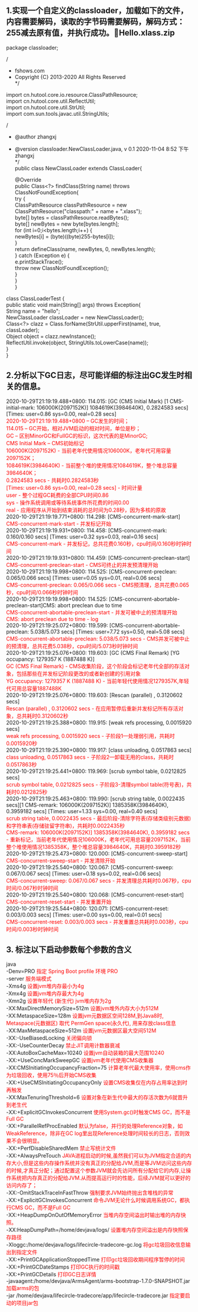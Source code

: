 ## 1.实现一个自定义的classloader，加载如下的文件，内容需要解码，读取的字节码需要解码，解码方式：255减去原有值，并执行成功。📎Hello.xlass.zip  
package classloader;   

/  
 * fshows.com  
 * Copyright {C} 2013-2020 All Rights Reserved  
 */  
  
import cn.hutool.core.io.resource.ClassPathResource;  
import cn.hutool.core.util.ReflectUtil;  
import cn.hutool.core.util.StrUtil;  
import com.sun.tools.javac.util.StringUtils;  
  
/  
 * @author zhangxj  
 * @version classloader.NewClassLoader.java, v 0.1 2020-11-04 8:52 下午 zhangxj  
 */  
public class NewClassLoader extends ClassLoader{  
  
    @Override  
    public Class<?> findClass(String name) throws ClassNotFoundException{  
        try {  
            ClassPathResource classPathResource = new ClassPathResource("classpath:" + name + ".xlass");  
            byte[] bytes = classPathResource.readBytes();  
            byte[] newBytes = new byte[bytes.length];  
            for (int i=0;i<bytes.length;i++) {  
                newBytes[i] = (byte)((byte)255-bytes[i]);  
            }  
            return defineClass(name, newBytes, 0, newBytes.length);  
        } catch (Exception e) {  
            e.printStackTrace();  
            throw new ClassNotFoundException();  
        }  
    }  
}  
  
class ClassLoaderTest {  
    public static void main(String[] args) throws Exception{  
        String name = "hello";  
        NewClassLoader classLoader = new NewClassLoader();  
        Class<?> clazz = Class.forName(StrUtil.upperFirst(name), true, classLoader);  
        Object object  = clazz.newInstance();  
        ReflectUtil.invoke(object, StringUtils.toLowerCase(name));  
    }  
}  
  
  
## 2.分析以下GC日志，尽可能详细的标注出GC发生时相关的信息。  
2020-10-29T21:19:19.488+0800: 114.015: [GC (CMS Initial Mark) [1 CMS-initial-mark: 106000K(2097152K)] 1084619K(3984640K), 0.2824583 secs] [Times: user=0.86 sys=0.00, real=0.28 secs]  
    <font color=red>2020-10-29T21:19:19.488+0800 – GC发生的时间；</font>      
    <font color=red>114.015 – GC开始，相对JVM启动的相对时间，单位是秒；</font>      
    <font color=red>GC – 区别MinorGC和FullGC的标识，这次代表的是MinorGC; </font>     
    <font color=red>CMS Initial Mark – CMS初始标记</font>    
    <font color=red>106000K(2097152K) - 当前老年代使用情况106000K，老年代可用容量2097152K；</font>     
    <font color=red>1084619K(3984640K) - 当前整个堆的使用情况1084619K，整个堆总容量3984640K；</font>      
    <font color=red>0.2824583 secs - 共耗时0.2824583秒</font>    
    <font color=red>[Times: user=0.86 sys=0.00, real=0.28 secs] - 时间计量</font>    
    <font color=red>user - 整个过程GC耗费的全部CPU时间0.86</font>   
    <font color=red>sys - 操作系统调用或等待系统事件所花费的时间0.00</font>   
    <font color=red>real - 应用程序从开始到结束消耗的总时间为0.28秒，因为多核的原故</font>   
2020-10-29T21:19:19.771+0800: 114.298: [CMS-concurrent-mark-start]  
    <font color=red>CMS-concurrent-mark-start - 并发标记开始</font>   
2020-10-29T21:19:19.931+0800: 114.458: [CMS-concurrent-mark: 0.160/0.160 secs] [Times: user=0.32 sys=0.03, real=0.16 secs]  
    <font color=red>CMS-concurrent-mark - 并发标记，总共花费0.160秒，cpu时间/0.160秒时钟时间</font>   
2020-10-29T21:19:19.931+0800: 114.459: [CMS-concurrent-preclean-start]  
    <font color=red>CMS-concurrent-preclean-start - CMS可终止的并发预清理开始</font>   
2020-10-29T21:19:19.998+0800: 114.525: [CMS-concurrent-preclean: 0.065/0.066 secs] [Times: user=0.05 sys=0.01, real=0.06 secs]  
    <font color=red>CMS-concurrent-preclean: 0.065/0.066 secs - CMS预清理，总共花费0.065秒，cpu时间/0.066秒时钟时间</font>   
2020-10-29T21:19:19.998+0800: 114.525: [CMS-concurrent-abortable-preclean-start]CMS: abort preclean due to time   
    <font color=red>CMS-concurrent-abortable-preclean-start - 并发可被中止的预清理开始</font>    
    <font color=red>CMS: abort preclean due to time - log</font>   
2020-10-29T21:19:25.072+0800: 119.599: [CMS-concurrent-abortable-preclean: 5.038/5.073 secs] [Times: user=7.72 sys=0.50, real=5.08 secs]  
    <font color=red>CMS-concurrent-abortable-preclean: 5.038/5.073 secs - CMS并发可被中止的预清理，总共花费5.038秒，cpu时间/5.073秒时钟时间</font>   
2020-10-29T21:19:25.076+0800: 119.603: [GC (CMS Final Remark) [YG occupancy: 1279357 K (1887488 K)]  
    <font color=red>GC (CMS Final Remark) - CMS收集阶段，这个阶段会标记老年代全部的存活对象，包括那些在并发标记阶段更改的或者新创建的引用对象</font>   
    <font color=red>YG occupancy: 1279357 K (1887488 K) - 当前年轻代使用情况1279357K,年轻代可用总容量1887488K</font>   
2020-10-29T21:19:25.076+0800: 119.603: [Rescan (parallel) , 0.3120602 secs]  
    <font color=red>Rescan (parallel) , 0.3120602 secs - 在应用暂停后重新并发标记所有存活对象，总共耗时0.3120602秒</font>   
2020-10-29T21:19:25.388+0800: 119.915: [weak refs processing, 0.0015920 secs]  
    <font color=red>weak refs processing, 0.0015920 secs - 子阶段1—处理弱引用，共耗时0.0015920秒</font>   
2020-10-29T21:19:25.390+0800: 119.917: [class unloading, 0.0517863 secs]  
    <font color=red>class unloading, 0.0517863 secs - 子阶段2—卸载无用的class，共耗时0.0517863秒</font>   
2020-10-29T21:19:25.441+0800: 119.969: [scrub symbol table, 0.0212825 secs]  
    <font color=red>scrub symbol table, 0.0212825 secs - 子阶段3-清理symbol table(符号表)，共耗时0.0212825秒</font>   
2020-10-29T21:19:25.463+0800: 119.990: [scrub string table, 0.0022435 secs][1 CMS-remark: 106000K(2097152K)] 1385358K(3984640K), 0.3959182 secs] [Times: user=1.33 sys=0.00, real=0.40 secs]  
    <font color=red>scrub string table, 0.0022435 secs - 最后阶段-清除字符表(存储类级别元数据)和字符串表(存储驻留字符串)，共耗时0.0022435秒</font>   
    <font color=red>CMS-remark: 106000K(2097152K)] 1385358K(3984640K), 0.3959182 secs - 重新标记，当前老年代使用情况106000K，老年代可用总容量2097152K，当前整个堆使用情况1385358K，整个堆总容量3984640K，共耗时0.3959182秒</font>     
2020-10-29T21:19:25.473+0800: 120.000: [CMS-concurrent-sweep-start]  
    <font color=red>CMS-concurrent-sweep-start - 并发清除开始</font>   
2020-10-29T21:19:25.540+0800: 120.067: [CMS-concurrent-sweep: 0.067/0.067 secs] [Times: user=0.18 sys=0.02, real=0.06 secs]  
    <font color=red>CMS-concurrent-sweep: 0.067/0.067 secs - 并发清理总共耗时0.067秒，cpu时间/0.067秒时钟时间</font>   
2020-10-29T21:19:25.540+0800: 120.068: [CMS-concurrent-reset-start]  
    <font color=red>CMS-concurrent-reset-start - 并发重置开始</font>   
2020-10-29T21:19:25.544+0800: 120.071: [CMS-concurrent-reset: 0.003/0.003 secs] [Times: user=0.00 sys=0.00, real=0.01 secs]  
    <font color=red>CMS-concurrent-reset: 0.003/0.003 secs - 并发重置总共耗时0.003秒，cpu时间/0.003秒时钟时间</font>    
      
## 3. 标注以下启动参数每个参数的含义  
java   
-Denv=PRO <font color=red>指定 Spring Boot profile 环境 PRO</font>    
-server <font color=red>服务端模式</font>    
-Xms4g <font color=red>设置jvm堆内存最小为4g</font>    
-Xmx4g <font color=red>设置jvm堆内存最大为4g</font>    
-Xmn2g <font color=red>设置年轻代 (新生代) jvm堆内存为2g</font>    
-XX:MaxDirectMemorySize=512m <font color=red>设置jvm堆外内存大小为512M</font>     
-XX:MetaspaceSize=128m <font color=red>设置jvm元数据区空间128M,到Java8时, Metaspace(元数据区) 取代 PermGen space(永久代), 用来存放class信息</font>      
-XX:MaxMetaspaceSize=512m <font color=red>设置jvm元数据区最大空间512M</font>      
-XX:-UseBiasedLocking <font color=red>关闭偏向锁</font>      
-XX:-UseCounterDecay <font color=red>禁止JIT调用计数器衰减</font>      
-XX:AutoBoxCacheMax=10240 <font color=red>设置jvm自动装箱的最大范围10240</font>      
-XX:+UseConcMarkSweepGC <font color=red>设置jvm老年代使用CMS收集器</font>      
-XX:CMSInitiatingOccupancyFraction=75 <font color=red>计算老年代最大使用率，使用cms作为垃圾回收，使用75％后开始CMS收集</font>      
-XX:+UseCMSInitiatingOccupancyOnly <font color=red>设置CMS收集仅在内存占用率达到时再触发</font>      
-XX:MaxTenuringThreshold=6 <font color=red>设置对象在新生代中最大的存活次数为6就晋升到老生代</font>      
-XX:+ExplicitGCInvokesConcurrent <font color=red>使用System.gc()时触发CMS GC，而不是Full GC</font>      
-XX:+ParallelRefProcEnabled <font color=red>默认为false，并行的处理Reference对象，如WeakReference，除非在GC log里出现Reference处理时间较长的日志，否则效果不会很明显。</font>      
-XX:+PerfDisableSharedMem <font color=red>禁止写统计文件</font>      
-XX:+AlwaysPreTouch <font color=red>JAVA进程启动的时候,虽然我们可以为JVM指定合适的内存大小,但是这些内存操作系统并没有真正的分配给JVM,而是等JVM访问这些内存的时候,才真正分配；通过配置这个参数JVM就会先访问所有分配给它的内存,让操作系统把内存真正的分配给JVM.从而提高运行时的性能，后续JVM就可以更好的访问内存了；</font>      
-XX:-OmitStackTraceInFastThrow  <font color=red>强制要求JVM始终抛出含堆栈的异常</font>      
-XX:+ExplicitGCInvokesConcurrent <font color=red>命令JVM无论什么时候调用系统GC，都执行CMS GC，而不是Full GC</font>      
-XX:+HeapDumpOnOutOfMemoryError  <font color=red>当堆内存空间溢出时输出堆的内存快照。</font>      
-XX:HeapDumpPath=/home/devjava/logs/ <font color=red>设置堆内存空间溢出是内存快照保存路径 </font>     
-Xloggc:/home/devjava/logs/lifecircle-tradecore-gc.log <font color=red>将gc垃圾回收信息输出到指定文件</font>      
-XX:+PrintGCApplicationStoppedTime <font color=red>打印gc垃圾回收期间程序暂停的时间</font>      
-XX:+PrintGCDateStamps <font color=red>打印GC执行的时间戳</font>     
-XX:+PrintGCDetails <font color=red>打印GC日志详情</font>      
-javaagent:/home/devjava/ArmsAgent/arms-bootstrap-1.7.0-SNAPSHOT.jar <font color=red>加载arms的包</font>      
-jar /home/devjava/lifecircle-tradecore/app/lifecircle-tradecore.jar <font color=red>指定要启动的项目jar包</font>      
  